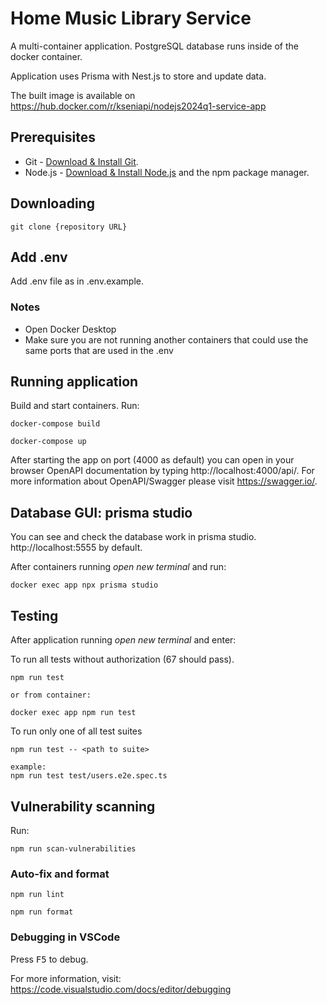 # Home Music Library Service

A multi-container application. PostgreSQL database runs inside of the docker container.

Application uses Prisma with Nest.js to store and update data.

The built image is available on https://hub.docker.com/r/kseniapi/nodejs2024q1-service-app

## Prerequisites

- Git - [Download & Install Git](https://git-scm.com/downloads).
- Node.js - [Download & Install Node.js](https://nodejs.org/en/download/) and the npm package manager.

## Downloading

```
git clone {repository URL}
```

## Add .env

Add .env file as in .env.example.

### Notes

- Open Docker Desktop
- Make sure you are not running another containers that could use the same ports that are used in the .env

## Running application

Build and start containers. Run:

```
docker-compose build

docker-compose up
```

After starting the app on port (4000 as default) you can open
in your browser OpenAPI documentation by typing http://localhost:4000/api/.
For more information about OpenAPI/Swagger please visit https://swagger.io/.

## Database GUI: prisma studio

You can see and check the database work in prisma studio. http://localhost:5555 by default.

After containers running _open new terminal_ and run:

```
docker exec app npx prisma studio

```

## Testing

After application running _open new terminal_ and enter:

To run all tests without authorization (67 should pass).

```
npm run test

or from container:

docker exec app npm run test
```

To run only one of all test suites

```
npm run test -- <path to suite>

example:
npm run test test/users.e2e.spec.ts
```

## Vulnerability scanning

Run:

```
npm run scan-vulnerabilities
```

### Auto-fix and format

```
npm run lint
```

```
npm run format
```

### Debugging in VSCode

Press <kbd>F5</kbd> to debug.

For more information, visit: https://code.visualstudio.com/docs/editor/debugging
